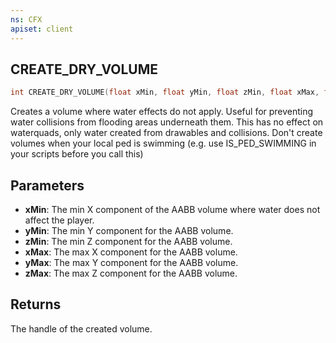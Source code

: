 ```yaml
---
ns: CFX
apiset: client
---
```

## CREATE_DRY_VOLUME

```c
int CREATE_DRY_VOLUME(float xMin, float yMin, float zMin, float xMax, float yMax, float zMax);
```

Creates a volume where water effects do not apply. 
Useful for preventing water collisions from flooding areas underneath them.
This has no effect on waterquads, only water created from drawables and collisions.
Don't create volumes when your local ped is swimming (e.g. use IS_PED_SWIMMING in your scripts before you call this)

## Parameters
* **xMin**: The min X component of the AABB volume where water does not affect the player.
* **yMin**: The min Y component for the AABB volume.
* **zMin**: The min Z component for the AABB volume.
* **xMax**: The max X component for the AABB volume.
* **yMax**: The max Y component for the AABB volume.
* **zMax**: The max Z component for the AABB volume.

## Returns

The handle of the created volume.